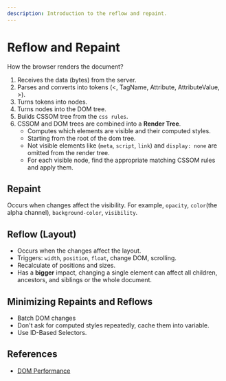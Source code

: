 ```yaml
---
description: Introduction to the reflow and repaint.
---
```


# Reflow and Repaint

How the browser renders the document?

1. Receives the data (bytes) from the server.
1. Parses and converts into tokens (\<, TagName, Attribute, AttributeValue, \>).
1. Turns tokens into nodes.
1. Turns nodes into the DOM tree.
1. Builds CSSOM tree from the `css rules`.
1. CSSOM and DOM trees are combined into a **Render Tree**.
   - Computes which elements are visible and their computed styles.
   - Starting from the root of the dom tree.
   - Not visible elements like (`meta`, `script`, `link`) and `display: none` are omitted from the render tree.
   - For each visible node, find the appropriate matching CSSOM rules and apply them.

## Repaint

Occurs when changes affect the visibility. For example, `opacity`, `color`(the alpha channel), `background-color`, `visibility`.

## Reflow (Layout)

- Occurs when the changes affect the layout.
- Triggers: `width`, `position`, `float`, change DOM, scrolling.
- Recalculate of positions and sizes.
- Has a **bigger** impact, changing a single element can affect all children, ancestors, and siblings or the whole document.

## Minimizing Repaints and Reflows

- Batch DOM changes
- Don't ask for computed styles repeatedly, cache them into variable.
- Use ID-Based Selectors.

## References

- [DOM Performance](https://gist.github.com/faressoft/36cdd64faae21ed22948b458e6bf04d5)
